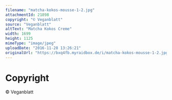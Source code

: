 ```yaml
---
filename: "matcha-kokos-mousse-1-2.jpg"
attachmentId: 21898
copyright: "© Veganblatt"
source: "Veganblatt"
altText: "Matcha Kokos Creme"
width: 1699
height: 1125
mimeType: "image/jpeg"
uploadDate: "2016-11-28 13:26:21"
originalUrl: "https://bxq4fb.myraidbox.de/i/matcha-kokos-mousse-1-2.jpg"
---
```


# Copyright

© Veganblatt
